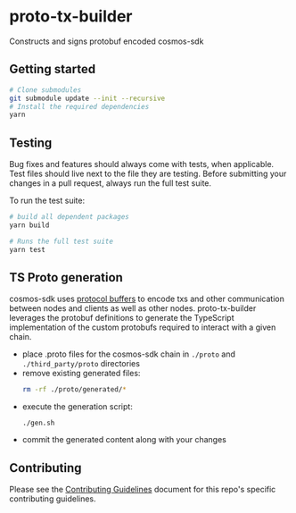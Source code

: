 # proto-tx-builder

Constructs and signs protobuf encoded cosmos-sdk

## Getting started

```bash
# Clone submodules
git submodule update --init --recursive
# Install the required dependencies
yarn
```

## Testing

Bug fixes and features should always come with tests, when applicable. Test files should live next to the file they are testing. Before submitting your changes in a pull request, always run the full test suite.

To run the test suite:

```bash
# build all dependent packages
yarn build

# Runs the full test suite
yarn test
```

## TS Proto generation

cosmos-sdk uses [protocol buffers](https://developers.google.com/protocol-buffers) to encode txs and other communication between nodes and clients as well as other nodes. proto-tx-builder leverages the protobuf definitions to generate the TypeScript implementation of the custom protobufs required to interact with a given chain.

-   place .proto files for the cosmos-sdk chain in `./proto` and `./third_party/proto` directories
-   remove existing generated files:
    ```bash
    rm -rf ./proto/generated/*
    ```
-   execute the generation script:
    ```base
    ./gen.sh
    ```
-   commit the generated content along with your changes

## Contributing

Please see the [Contributing Guidelines](CONTRIBUTING.md) document for this repo's specific contributing guidelines.
